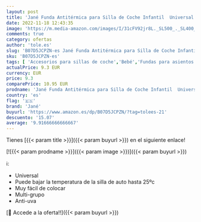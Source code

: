 ```yaml
---
layout: post
title: 'Jané Funda Antitérmica para Silla de Coche Infantil  Universal  para Grupos 0 1 2 3  Anti-UV'
date: 2022-11-18 12:43:35
image: 'https://m.media-amazon.com/images/I/31cFV92jr8L._SL500_._SL400_.jpg'
comments: true
category: ofertas
author: 'tole.es'
slug: 'B07D5JCPZN-es Jané Funda Antitérmica para Silla de Coche Infantil...'
sku: 'B07D5JCPZN-es'
tags: [ 'Accesorios para sillas de coche','Bebé','Fundas para asientos de coche','Sillas de coche y accesorios','coche','de','jané','silla','🇪🇸', ]
actualPrice: 9.3 EUR
currency: EUR
price: 9.3
comparePrice: 10.95 EUR
prodname: 'Jané Funda Antitérmica para Silla de Coche Infantil  Universal  para Grupos 0 1 2 3  Anti-UV'
country: 'es'
flag: '🇪🇸'
brand: 'Jané'
buyurl: 'https://www.amazon.es/dp/B07D5JCPZN/?tag=tolees-21'
descuento: '15.07'
average: '9.91666666666667'
---
```


Tienes [{{< param title >}}]({{< param buyurl >}}) en el siguiente enlace!

[![{{< param prodname >}}]({{< param image >}})]({{< param buyurl >}})

ℹ️:

- Universal
- Puede bajar la temperatura de la silla de auto hasta 25ºc
- Muy fácil de colocar
- Multi-grupo
- Anti-uva

[🛒 Accede a la oferta!!]({{< param buyurl >}})

